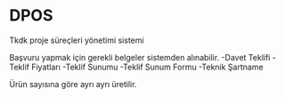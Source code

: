 # DPOS
Tkdk proje süreçleri yönetimi sistemi

Başvuru yapmak için gerekli belgeler sistemden alınabilir.
-Davet Teklifi
-Teklif Fiyatları
-Teklif Sunumu
-Teklif Sunum Formu
-Teknik Şartname

Ürün sayısına göre ayrı ayrı üretilir.
